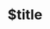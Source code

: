 ---
title: $title
second_title: Aspose.Cells cho Tham chiếu API .NET
description: $description
type: docs
weight: $weight
url: /vi/net/$ref/
---